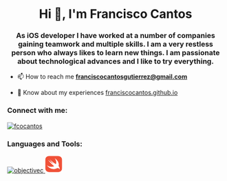 <h1 align="center">Hi 👋, I'm Francisco Cantos</h1>
<h3 align="center">As iOS developer I have worked at a number of companies gaining teamwork and multiple skills. I am a very restless person who always likes to learn new things. I am passionate about technological advances and I like to try everything.</h3>

- 📫 How to reach me **franciscocantosgutierrez@gmail.com**

- 📄 Know about my experiences [franciscocantos.github.io](franciscocantos.github.io)

<h3 align="left">Connect with me:</h3>
<p align="left">
<a href="https://linkedin.com/in/fcocantos" target="blank"><img align="center" src="https://raw.githubusercontent.com/rahuldkjain/github-profile-readme-generator/master/src/images/icons/Social/linked-in-alt.svg" alt="fcocantos" height="30" width="40" /></a>
</p>

<h3 align="left">Languages and Tools:</h3>
<p align="left"> <a href="https://developer.apple.com/library/archive/documentation/Cocoa/Conceptual/ProgrammingWithObjectiveC/Introduction/Introduction.html" target="_blank" rel="noreferrer"> <img src="https://www.vectorlogo.zone/logos/apple_objectivec/apple_objectivec-icon.svg" alt="objectivec" width="40" height="40"/> </a> <a href="https://developer.apple.com/swift/" target="_blank" rel="noreferrer"> <img src="https://raw.githubusercontent.com/devicons/devicon/master/icons/swift/swift-original.svg" alt="swift" width="40" height="40"/> </a> </p>
